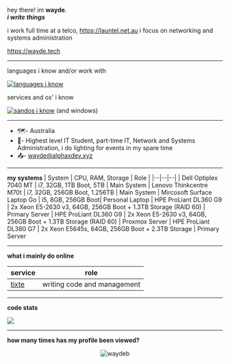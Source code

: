 hey there! im **wayde**.  
***i write things***

i work full time at a telco, https://launtel.net.au
i focus on networking and systems administration

https://wayde.tech


------------
languages i know and/or work with

[![languages i know](https://skillicons.dev/icons?i=html,c,cpp,powershell,bash,py,go,perl,elixir)](https://skillicons.dev)

services and os' i know

[![sandos i know](https://skillicons.dev/icons?i=docker,git,nginx,discord,gcp,aws,cloudflare,firebase,linux,bsd,linkedin,mastodon,mysql,vscode,raspberrypi,redis,twitter,workers)](https://skillicons.dev)
(and windows)

-----------

- 🗺️- Australia
- 🏢- Highest level IT Student, part-time IT, Network and Systems Administration, i do lighting for events in my spare time
- 📤- wayde@alphaxdev.xyz

------------

**my systems**
| System | CPU, RAM, Storage | Role |
|--|--|--|
| Dell Optiplex 7040 MT | i7, 32GB, 1TB Boot, 5TB | Main System
| Lenovo Thinkcentre M70t | i7, 32GB, 256GB Boot, 1.256TB | Main System
| Mircosoft Surface Laptop Go | i5, 8GB, 256GB Boot| Personal Laptop
| HPE ProLiant DL360 G9 | 2x Xeon E5-2630 v3, 64GB, 256GB Boot + 1.3TB Storage (RAID 60) | Primary Server
| HPE ProLiant DL360 G9 | 2x Xeon E5-2630 v3, 64GB, 256GB Boot + 1.3TB Storage (RAID 60) | Proxmox Server
| HPE ProLiant DL380 G7 | 2x Xeon E5645s, 64GB, 256GB Boot + 2.3TB Storage | Primary Server

------------
**what i mainly do online**

| service |  role 
|--|--|
| [tixte](tixte.com) | writing code and management  |

-----------
**code stats**

<a align="center" href="https://github.com/anuraghazra/github-readme-stats">
  <img align="center" src="https://github-readme-stats.vercel.app/api?username=waydeb&count_private=true&theme=synthwave&show_icons=false" /> 
</a>

------------

**how many times has my profile been viewed?**

 <p align="center"> <img src="https://komarev.com/ghpvc/?username=waydebx&label=Profile%20views&color=00ffff&style=flat" alt="waydeb" /> </p>
 
